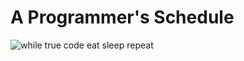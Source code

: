 # A Programmer's Schedule

<picture>
  <source srcset="/images/programmer-screenshot.webp" type="image/webp">
  <source srcset="/images/programmer-screenshot.png" type="image/png">
  <img src="/images/programmer-screenshot.png" alt="while true code eat sleep repeat">
</picture>
